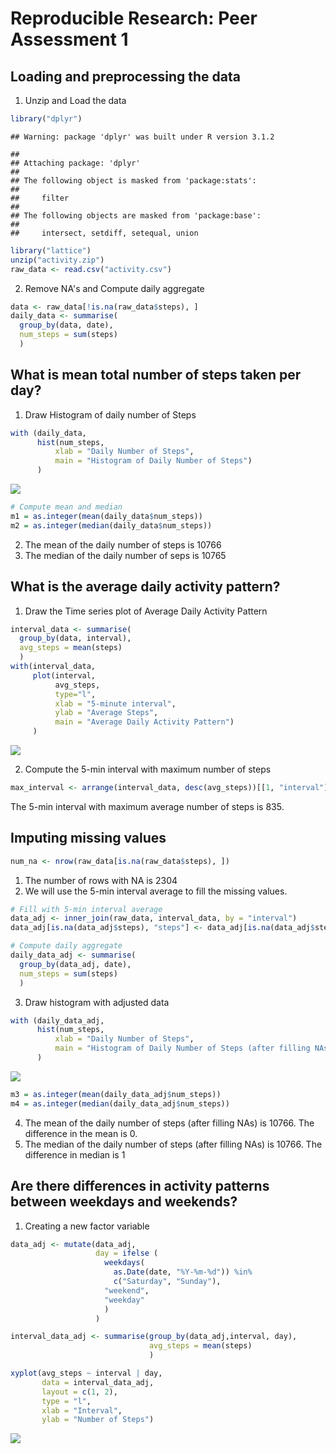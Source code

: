 # Reproducible Research: Peer Assessment 1


## Loading and preprocessing the data
1. Unzip and Load the data

```r
library("dplyr")
```

```
## Warning: package 'dplyr' was built under R version 3.1.2
```

```
## 
## Attaching package: 'dplyr'
## 
## The following object is masked from 'package:stats':
## 
##     filter
## 
## The following objects are masked from 'package:base':
## 
##     intersect, setdiff, setequal, union
```

```r
library("lattice")
unzip("activity.zip")
raw_data <- read.csv("activity.csv")
```

2. Remove NA's and Compute daily aggregate

```r
data <- raw_data[!is.na(raw_data$steps), ]
daily_data <- summarise(
  group_by(data, date), 
  num_steps = sum(steps)
  )
```

## What is mean total number of steps taken per day?
1. Draw Histogram of daily number of Steps 

```r
with (daily_data, 
      hist(num_steps,
          xlab = "Daily Number of Steps",
          main = "Histogram of Daily Number of Steps")
      )
```

![](figure/hist-1.png) 

```r
# Compute mean and median
m1 = as.integer(mean(daily_data$num_steps))
m2 = as.integer(median(daily_data$num_steps))
```

2. The mean of the daily number of steps is 10766
3. The median of the daily number of seps is 10765

## What is the average daily activity pattern?
1. Draw the Time series plot of Average Daily Activity Pattern

```r
interval_data <- summarise(
  group_by(data, interval), 
  avg_steps = mean(steps)
  )
with(interval_data,
     plot(interval, 
          avg_steps, 
          type="l",
          xlab = "5-minute interval",
          ylab = "Average Steps",
          main = "Average Daily Activity Pattern")
     )
```

![](figure/activity_pattern-1.png) 

2. Compute the 5-min interval with maximum number of steps

```r
max_interval <- arrange(interval_data, desc(avg_steps))[[1, "interval"]]
```
  
The 5-min interval with maximum average number of steps is 835.

## Imputing missing values

```r
num_na <- nrow(raw_data[is.na(raw_data$steps), ])
```
1. The number of rows with NA is 2304
2. We will use the 5-min interval average to fill the missing values.

```r
# Fill with 5-min interval average
data_adj <- inner_join(raw_data, interval_data, by = "interval")
data_adj[is.na(data_adj$steps), "steps"] <- data_adj[is.na(data_adj$steps), "avg_steps"]

# Compute daily aggregate
daily_data_adj <- summarise(
  group_by(data_adj, date), 
  num_steps = sum(steps)
  )
```

3. Draw histogram with adjusted data

```r
with (daily_data_adj, 
      hist(num_steps,
          xlab = "Daily Number of Steps",
          main = "Histogram of Daily Number of Steps (after filling NAs)")
      )
```

![](figure/hist_na-1.png) 

```r
m3 = as.integer(mean(daily_data_adj$num_steps))
m4 = as.integer(median(daily_data_adj$num_steps))
```
4. The mean of the daily number of steps (after filling NAs) is 10766. The difference in the mean is 0.
5. The median of the daily number of steps (after filling NAs) is 10766. The difference in median is 1

## Are there differences in activity patterns between weekdays and weekends?
1. Creating a new factor variable 

```r
data_adj <- mutate(data_adj, 
                   day = ifelse (
                     weekdays(
                       as.Date(date, "%Y-%m-%d")) %in% 
                       c("Saturday", "Sunday"),
                     "weekend",
                     "weekday"
                     )
                   )

interval_data_adj <- summarise(group_by(data_adj,interval, day), 
                               avg_steps = mean(steps)
                               )

xyplot(avg_steps ~ interval | day,
       data = interval_data_adj,
       layout = c(1, 2),
       type = "l",
       xlab = "Interval",
       ylab = "Number of Steps")
```

![](figure/weekday-1.png) 
